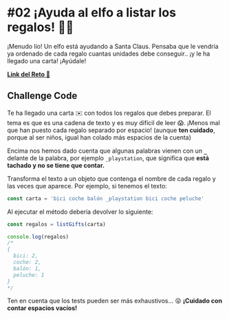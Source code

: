# #02 ¡Ayuda al elfo a listar los regalos! 🎁🎅

¡Menudo lío! Un elfo está ayudando a Santa Claus. Pensaba que le vendría ya ordenado de cada regalo cuantas unidades debe conseguir.. ¡y le ha llegado una carta! ¡Ayúdale!

**[Link del Reto 🥊](https://adventjs.dev/challenges/02)**


## Challenge Code

Te ha llegado una carta ✉️ con todos los regalos que debes preparar. El tema es que es una cadena de texto y es muy difícil de leer 😱. ¡Menos mal que han puesto cada regalo separado por espacio! (aunque **ten cuidado**, porque al ser niños, igual han colado más espacios de la cuenta)

Encima nos hemos dado cuenta que algunas palabras vienen con un **`_`** delante de la palabra, por ejemplo `_playstation`, que significa que **está tachado y no se tiene que contar.**

Transforma el texto a un objeto que contenga el nombre de cada regalo y las veces que aparece. Por ejemplo, si tenemos el texto:

```js
const carta = 'bici coche balón _playstation bici coche peluche'
```

Al ejecutar el método debería devolver lo siguiente:

```js
const regalos = listGifts(carta)

console.log(regalos)
/*
{
  bici: 2,
  coche: 2,
  balón: 1,
  peluche: 1
}
*/
```

Ten en cuenta que los tests pueden ser más exhaustivos... 😝 **¡Cuidado con contar espacios vacíos!**